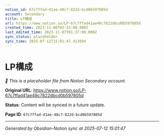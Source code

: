 ```yaml
---
notion_id: 67c7ffad-41ae-48c7-822d-bcd0b597805d
account: Secondary
title: LP構成
url: https://www.notion.so/LP-67c7ffad41ae48c7822dbcd0b597805d
created_time: 2023-11-06T03:53:00.000Z
last_edited_time: 2023-11-07T01:37:00.000Z
sync_status: placeholder
sync_time: 2025-07-12T15:01:47.413894
---
```


# LP構成

*🔄 This is a placeholder file from Notion Secondary account.*

**Original URL**: https://www.notion.so/LP-67c7ffad41ae48c7822dbcd0b597805d

**Status**: Content will be synced in a future update.

**Page ID**: `67c7ffad-41ae-48c7-822d-bcd0b597805d`

---

*Generated by Obsidian-Notion sync at 2025-07-12 15:01:47*
